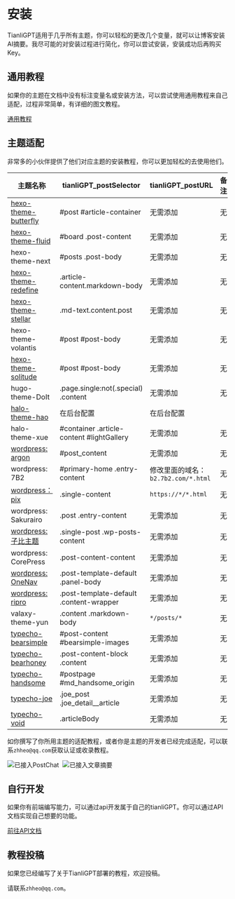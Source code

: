 # 安装

TianliGPT适用于几乎所有主题，你可以轻松的更改几个变量，就可以让博客安装AI摘要。我尽可能的对安装过程进行简化，你可以尝试安装，安装成功后再购买Key。

## 通用教程

如果你的主题在文档中没有标注变量名或安装方法，可以尝试使用通用教程来自己适配，过程非常简单，有详细的图文教程。

[通用教程](/theme/custom)

## 主题适配

非常多的小伙伴提供了他们对应主题的安装教程，你可以更加轻松的去使用他们。

| 主题名称             | tianliGPT_postSelector         | tianliGPT_postURL | 备注 |
| -------------------- | ------------------------ | --- | --- |
| [hexo-theme-butterfly](./theme/hexo-theme-butterfly) | #post #article-container | 无需添加 | 无 |
| [hexo-theme-fluid](./theme/hexo-theme-fluid) | #board .post-content | 无需添加 | 无 |
| hexo-theme-next      | #posts .post-body        | 无需添加 | 无 |
| [hexo-theme-redefine](https://github.com/zhheo/Post-Abstract-AI/issues/42)      | .article-content.markdown-body       | 无需添加 | 无 |
| [hexo-theme-stellar](https://github.com/zhheo/Post-Abstract-AI/issues/1) | .md-text.content.post | 无需添加 | 无 |
| hexo-theme-volantis | #post #post-body | 无需添加 | 无 |
| [hexo-theme-solitude](./theme/hexo-theme-solitude) | #post #post-body | 无需添加 | 无 |
| hugo-theme-DoIt | .page.single:not(.special) .content | 无需添加 | 无 |
| [halo-theme-hao](./theme/halo-theme-hao) | 在后台配置 | 在后台配置 |
| halo-theme-xue | #container .article-content #lightGallery | 无需添加 | 无 |
| [wordpress: argon](./theme/wordpress-argon) | #post_content | 无需添加 | 无 |
| wordpress: 7B2 | #primary-home .entry-content | 修改里面的域名：`b2.7b2.com/*.html` | 无 |
| [wordpress：pix](https://github.com/zhheo/Post-Abstract-AI/issues/8) | .single-content | `https://*/*.html` | 无 |
| wordpress: Sakurairo | .post .entry-content | 无需添加 | 无 |
| [wordpress: 子比主题](./theme/wordpress-zibi) | .single-post .wp-posts-content | 无需添加 | 无 |
| wordpress: CorePress | .post-content-content | 无需添加 | 无 |
| [wordpress: OneNav](https://github.com/zhheo/Post-Abstract-AI/issues/14) | .post-template-default .panel-body | 无需添加 | 无 |
| [wordpress: ripro](https://github.com/zhheo/Post-Abstract-AI/issues/26) | .post-template-default .content-wrapper | 无需添加 | 无 |
| valaxy-theme-yun | .content .markdown-body | `*/posts/*` | 无 |
| [typecho-bearsimple](https://github.com/zhheo/Post-Abstract-AI/issues/29) | #post-content #bearsimple-images | 无需添加 | 无 |
| [typecho-bearhoney](https://github.com/zhheo/Post-Abstract-AI/issues/30) | .post-content-block .content | 无需添加 | 无 |
| [typecho-handsome](https://github.com/zhheo/Post-Abstract-AI/issues/12) | #postpage #md_handsome_origin | 无需添加 | 无 |
| [typecho-joe](https://github.com/zhheo/Post-Abstract-AI/issues/27) | .joe_post .joe_detail__article | 无需添加 | 无 |
| [typecho-void](https://github.com/zhheo/Post-Abstract-AI/issues/32) | .articleBody | 无需添加 | 无 |

如你撰写了你所用主题的适配教程，或者你是主题的开发者已经完成适配，可以联系`zhheo@qq.com`获取认证或收录教程。

<div class="img_container">

![已接入PostChat](https://bu.dusays.com/2024/04/18/6620a110591b4.webp)![已接入文章摘要](https://bu.dusays.com/2024/04/18/6620a11060052.webp)
<style>
  .img_container p {
    display: flex; 
    gap: 8px;
  };
</style>
</div>



## 自行开发

如果你有前端编写能力，可以通过api开发属于自己的tianliGPT。你可以通过API文档实现自己想要的功能。

[前往API文档](/api)

## 教程投稿

如果您已经编写了关于TianliGPT部署的教程，欢迎投稿。

请联系`zhheo@qq.com`。